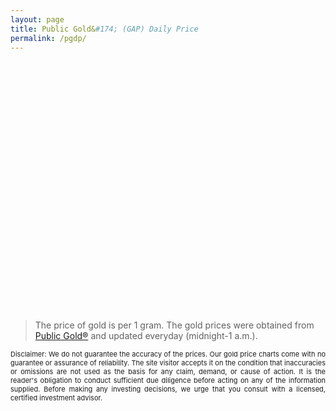 ```yaml
---
layout: page
title: Public Gold&#174; (GAP) Daily Price
permalink: /pgdp/
---
```

<script src="https://unpkg.com/lightweight-charts/dist/lightweight-charts.standalone.production.js"></script>
<div id="chart-container" style="height: 400px;"></div>

> The price of gold is per 1 gram. The gold prices were obtained from [Public Gold&#174;](https://publicgold.com.my/) and updated everyday (midnight-1 a.m.).

<p style="font-size:11px;text-align:justify">
    Disclaimer: 
    We do not guarantee the accuracy of the prices. Our gold price charts come with no guarantee or assurance of reliability. The site visitor accepts it on the condition that inaccuracies or omissions are not used as the basis for any claim, demand, or cause of action. It is the reader's obligation to conduct sufficient due diligence before acting on any of the information supplied. Before making any investing decisions, we urge that you consult with a licensed, certified investment advisor.
</p>
<script src="{{ base.url | prepend: site.url }}/assets/js/pgdp.min.js"></script>